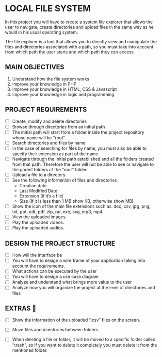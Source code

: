 # LOCAL FILE SYSTEM

In this project you will have to create a system file explorer that allows the 
user to navigate, create directories and upload files in the same way as he 
would in his usual operating system.   

The file explorer is a tool that allows you to directly view and manipulate the
files and directories associated with a path, so you must take into account from
which path the user starts and which path they can access.  

## MAIN OBJECTIVES

1. Understand how the file system works
2. Improve your knowledge in PHP
3. Improve your knowledge in HTML, CSS & Javascript 
4. Improve your knowledge in logic and programming

## PROJECT REQUIREMENTS

- [ ] Create, modify and delete directories
- [ ] Browse through directories from an initial path
- [ ] The initial path will start from a folder inside the project repository whose
name will be "root".
- [ ] Search directories and files by name
- [ ] In the case of searching for files by name, you must also be able to specify
their extension as part of the name.
- [ ] Navigate through the initial path established and all the folders created 
   from that path. Therefore the user will not be able to see or navigate to the 
   parent folders of the “root” folder.
- [ ] Upload a file to a directory
- [ ] See the following information of files and directories
    - Creation date
    - Last Modified Date
    - Extension (if it’s a file)
    - Size (If it is less than 1 MB show KB, otherwise show MB)
- [ ] Show the icon of the main file extensions such as:
       doc, csv, jpg, png, txt, ppt, odt, pdf, zip, rar, exe, svg, mp3, mp4.
- [ ] View the uploaded images.
- [ ] Play the uploaded videos.
- [ ] Play the uploaded audios.

## DESIGN THE PROJECT STRUCTURE

- [ ] How will the interface be
- [ ] You will have to design a wire frame of your application taking into 
account the requirements.
- [ ] What actions can be executed by the user
- [ ] You will have to design a use case diagram
- [ ] Analyze and understand what brings more value to the user
- [ ] Analyze how you will organize the project at the level of directories and
files

## EXTRAS 💯

- [ ] Show the information of the uploaded “.csv” files on the screen.
- [ ] Move files and directories between folders
- [ ] When deleting a file or folder, it will be moved to a specific folder called
"trash", so if you want to delete it completely you must delete it from the 
mentioned folder.

